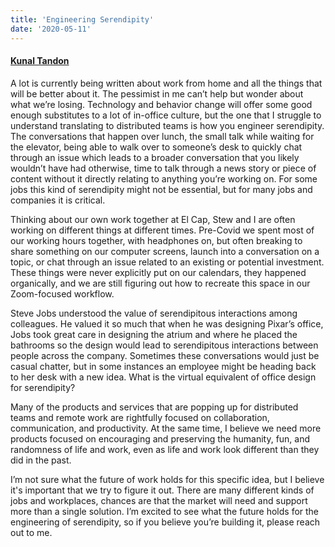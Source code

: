 ```yaml
---
title: 'Engineering Serendipity'
date: '2020-05-11'
---
```

#### [Kunal Tandon](https://twitter.com/kunaltandon)

A lot is currently being written about work from home and all the things that will be better about it. The pessimist in me can’t help but wonder about what we’re losing. Technology and behavior change will offer some good enough substitutes to a lot of in-office culture, but the one that I struggle to understand translating to distributed teams is how you engineer serendipity. The conversations that happen over lunch, the small talk while waiting for the elevator, being able to walk over to someone’s desk to quickly chat through an issue which leads to a broader conversation that you likely wouldn’t have had otherwise, time to talk through a news story or piece of content without it directly relating to anything you’re working on. For some jobs this kind of serendipity might not be essential, but for many jobs and companies it is critical.

Thinking about our own work together at El Cap, Stew and I are often working on different things at different times. Pre-Covid we spent most of our working hours together, with headphones on, but often breaking to share something on our computer screens, launch into a conversation on a topic, or chat through an issue related to an existing or potential investment. These things were never explicitly put on our calendars, they happened organically, and we are still figuring out how to recreate this space in our Zoom-focused workflow.

Steve Jobs understood the value of serendipitous interactions among colleagues. He valued it so much that when he was designing Pixar’s office, Jobs took great care in designing the atrium and where he placed the bathrooms so the design would lead to serendipitous interactions between people across the company. Sometimes these conversations would just be casual chatter, but in some instances an employee might be heading back to her desk with a new idea. What is the virtual equivalent of office design for serendipity?

Many of the products and services that are popping up for distributed teams and remote work are rightfully focused on collaboration, communication, and productivity. At the same time, I believe we need more products focused on encouraging and preserving the humanity, fun, and randomness of life and work, even as life and work look different than they did in the past.

I’m not sure what the future of work holds for this specific idea, but I believe it's important that we try to figure it out. There are many different kinds of jobs and workplaces, chances are that the market will need and support more than a single solution. I’m excited to see what the future holds for the engineering of serendipity, so if you believe you’re building it, please reach out to me.